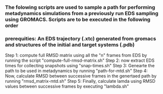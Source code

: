 ### The folowing scripts are used to sample a path for performing metadynamics simulations from a previously run EDS sampling using GROMACS. Scripts are to be executed in the following order

### prerequities: An EDS trajectory (.xtc) generated from gromacs and structures of the initial and target systems (.pdb)

Step 1: compute full RMSD matrix using all the "n" frames from EDS by running the script "compute-full-rmsd-matrix.sh"
Step 2: now extract EDS times for collecting snapshots using "snap-times.sh"
Step 3: Genearte the path to be used in metadynamics by running "path-for-mtd.sh"
Step 4: Now, calculate RMSD between successive frames in the genertaed path by running "rmsd_matrix-mtd.sh"
Step 5: Finally, calculate lamda using RMSD values between successive frames by executing "lambda.sh" 

